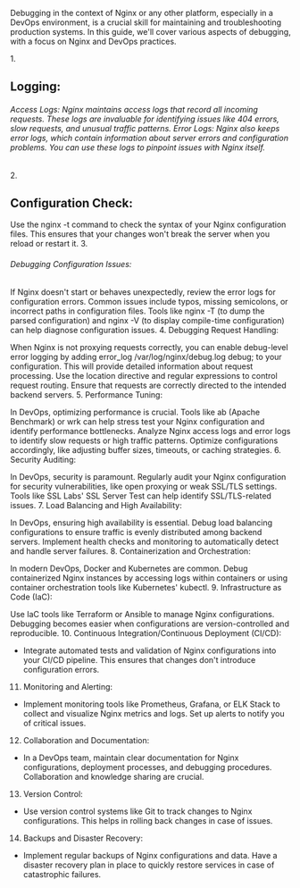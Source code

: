 Debugging in the context of Nginx or any other platform, especially in a DevOps environment, is a crucial skill for maintaining and troubleshooting production systems. In this guide, we'll cover various aspects of debugging, with a focus on Nginx and DevOps practices.

1.<h2> Logging:</h2>

<h6>
Access Logs: Nginx maintains access logs that record all incoming requests. These logs are invaluable for identifying issues like 404 errors, slow requests, and unusual traffic patterns.
Error Logs: Nginx also keeps error logs, which contain information about server errors and configuration problems. You can use these logs to pinpoint issues with Nginx itself.
</h6>
2. <h2>Configuration Check:</h2>

Use the nginx -t command to check the syntax of your Nginx configuration files. This ensures that your changes won't break the server when you reload or restart it.
3.<h6> Debugging Configuration Issues:</h6>

If Nginx doesn't start or behaves unexpectedly, review the error logs for configuration errors. Common issues include typos, missing semicolons, or incorrect paths in configuration files.
Tools like nginx -T (to dump the parsed configuration) and nginx -V (to display compile-time configuration) can help diagnose configuration issues.
4. Debugging Request Handling:

When Nginx is not proxying requests correctly, you can enable debug-level error logging by adding error_log /var/log/nginx/debug.log debug; to your configuration. This will provide detailed information about request processing.
Use the location directive and regular expressions to control request routing. Ensure that requests are correctly directed to the intended backend servers.
5. Performance Tuning:

In DevOps, optimizing performance is crucial. Tools like ab (Apache Benchmark) or wrk can help stress test your Nginx configuration and identify performance bottlenecks.
Analyze Nginx access logs and error logs to identify slow requests or high traffic patterns. Optimize configurations accordingly, like adjusting buffer sizes, timeouts, or caching strategies.
6. Security Auditing:

In DevOps, security is paramount. Regularly audit your Nginx configuration for security vulnerabilities, like open proxying or weak SSL/TLS settings.
Tools like SSL Labs' SSL Server Test can help identify SSL/TLS-related issues.
7. Load Balancing and High Availability:

In DevOps, ensuring high availability is essential. Debug load balancing configurations to ensure traffic is evenly distributed among backend servers.
Implement health checks and monitoring to automatically detect and handle server failures.
8. Containerization and Orchestration:

In modern DevOps, Docker and Kubernetes are common. Debug containerized Nginx instances by accessing logs within containers or using container orchestration tools like Kubernetes' kubectl.
9. Infrastructure as Code (IaC):

Use IaC tools like Terraform or Ansible to manage Nginx configurations. Debugging becomes easier when configurations are version-controlled and reproducible.
10. Continuous Integration/Continuous Deployment (CI/CD):
- Integrate automated tests and validation of Nginx configurations into your CI/CD pipeline. This ensures that changes don't introduce configuration errors.

11. Monitoring and Alerting:
- Implement monitoring tools like Prometheus, Grafana, or ELK Stack to collect and visualize Nginx metrics and logs. Set up alerts to notify you of critical issues.

12. Collaboration and Documentation:
- In a DevOps team, maintain clear documentation for Nginx configurations, deployment processes, and debugging procedures. Collaboration and knowledge sharing are crucial.

13. Version Control:
- Use version control systems like Git to track changes to Nginx configurations. This helps in rolling back changes in case of issues.

14. Backups and Disaster Recovery:
- Implement regular backups of Nginx configurations and data. Have a disaster recovery plan in place to quickly restore services in case of catastrophic failures.


